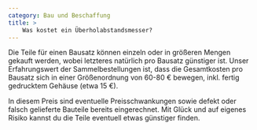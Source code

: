 ```yaml
---
category: Bau und Beschaffung
title: >
    Was kostet ein Überholabstandsmesser? 
---
```


Die Teile für einen Bausatz können einzeln oder in größeren Mengen gekauft
werden, wobei letzteres natürlich pro Bausatz günstiger ist. Unser
Erfahrungswert der Sammelbestellungen ist, dass die Gesamtkosten pro Bausatz
sich in einer Größenordnung von 60-80 € bewegen, inkl. fertig gedrucktem
Gehäuse (etwa 15 €). 

In diesem Preis sind eventuelle Preisschwankungen sowie defekt oder falsch
gelieferte Bauteile bereits eingerechnet. Mit Glück und auf eigenes Risiko
kannst du die Teile eventuell etwas günstiger finden.
